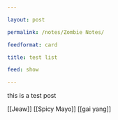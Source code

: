 ```yaml
---

layout: post

permalink: /notes/Zombie Notes/

feedformat: card

title: test list

feed: show

---
```

this is a test post

[[Jeaw]]
[[Spicy Mayo]]
[[gai yang]]

